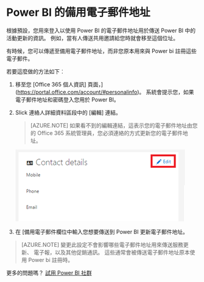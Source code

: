 <properties
   pageTitle=""
   description=""
   services="powerbi"
   documentationCenter=""
   authors="guyinacube"
   manager="mblythe"
   backup=""
   editor=""
   tags=""
   qualityFocus="no"
   qualityDate=""/>

<tags
   ms.service="powerbi"
   ms.devlang="NA"
   ms.topic="article"
   ms.tgt_pltfrm="NA"
   ms.workload="powerbi"
   ms.date="09/21/2016"
   ms.author="asaxton"/>

# <a name="alternate-email-address-for-power-bi"></a>Power BI 的備用電子郵件地址

根據預設，您用來登入以使用 Power BI 的電子郵件地址用於傳送 Power BI 中的活動更新的資訊。  例如，當有人傳送共用邀請給您時就會移至這個位址。

有時候，您可以傳遞至備用電子郵件地址，而非您原本用來與 Power bi 註冊這些電子郵件。

若要這麼做的方法如下︰

1.  移至您 [Office 365 個人資訊] 頁面，](https://portal.office.com/account/#personalinfo)。  系統會提示您，如果電子郵件地址和密碼登入您用於 Power BI。

2.  Slick 連絡人詳細資料區段中的 [編輯] 連結。  

    > [AZURE.NOTE] 如果看不到的編輯連結，這表示您的電子郵件地址由您的 Office 365 系統管理員，您必須連絡的方式更新您的電子郵件地址。

    ![](media/powerbi-admin-alternate-email-address-for-power-bi/contact-details.png)

3.  在 [備用電子郵件欄位中輸入您想要傳送到 Power BI 更新電子郵件地址。

> [AZURE.NOTE] 變更此設定不會影響哪些電子郵件地址用來傳送服務更新、 電子報，以及其他促銷通訊。  這些通常會被傳送電子郵件地址原本使用 Power bi 註冊時。

更多的問題嗎？ 
            [試用 Power BI 社群](http://community.powerbi.com/)
